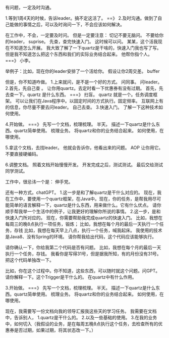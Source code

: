 有问题，一定及时沟通。


1.等到1周4天的时候，告诉leader。搞不定这活了。 ==》 
2.及时沟通。做到了自己能做的事情之后，可以及时询问一下，不会应该如何解决。

在工作中，不会，一定要及时问。 但是一定要注意： 切记不要无脑问。 
不要给你的leader， suprise。 
先查，查完快速入门。 这时候可以问。 某某，这个活我现在不知道怎么开展。 我大致了解了一下quartz是干啥的，快速入门我也写了写。 但是我不知道怎么把这个东西和我们的实际业务结合起来。 
他帮你指个人。 ===》 小李。




举例子：比如，现在你的leader安排了一个活给你。 假设让你2周交差。
buffer 

但是，你不知道咋做。
1.上来就问，是不是一个好的方式。 
问同事。 
问leader。
2.首先，先自己查 。
让你用quartz。去定时看一下优惠券有没有过期。 
首先，先去查一下。quartz 是什么东西。    ===》 扫盲。
quartz 就是一个。任务调度框架。 可以让我们在Java程序中。以固定时间的方式执行。固定频率。
互联网上有的信息，你尽量不要去问leader。 自己去查。
3.快速入门。 了解一下这种技术如何使用。 

4.开始做。   ===》
先写一个文档，梳理梳理。  半天。 
描述一下quartz是什么东西。quartz简单使用。
梳理业务。 将quartz和你的业务结合起来。 如何使用，在哪使用。 

5.拿这个文档，去找leader。 
他就会告诉你，他看出来的问题。 
AOP 让你用它。不要直接硬编码。 

6.调整文档。 照着文档开始慢慢开发。 
开发完成之后，测试测试。 最后交给测试同学测试。 

工作中，很忌讳一个是： 伸手党。 


还有一种方式。chatGPT。 
1.这一步是和了解quartz是干什么对应的。 
现在，我在工作中，要使用一个quartz框架，在Java中。现在，你的任务，是帮我用尽可能简单的语言解释一下，quartz是什么东西，用来做什么。它有什么优点。 请你顺手帮我举一个生活中的例子，让我更好的理解你所说的事情。 
2.这一步，是和快速入门所对应的。 
现在，你需要帮助我完成quartz的快速入门。
比如，我想在每周三的晚8点执行一项任务，锻炼；
比如，我想在每个月的最后一天执行一个任务，存钱
比如，我想在每天早上八点，执行一个任务，喊我起床。
我使用的技术是Java8、没有Spring的环境。
请你帮我给出代码，这个代码应该能够执行。 

请你确认一下，你给我第二个代码是否有问题。 
比如，我想在每个月的最后一天执行一个任务，存钱。
我看你是写得31号，但是据我所知，有的月份没有31号。 把这个代码单独改一下。 

比如，你在这个过程中。你不知道，这些东西，可以随时就这个问题。问GPT。 
请你解释一下。这个Trigger是干什么的。 在quartz中有什么作用。 

3.开始做。   ===》
先写一个文档，梳理梳理。  半天。 
描述一下quartz是什么东西。quartz简单使用。
梳理业务。 将quartz和你的业务结合起来。 如何使用，在哪使用。 

现在，我需要写一份文档向我的领导汇报我这些天的学习任务。 我需要在文档中，告诉别人， 
1.quartz是干什么的。
2.以及一些基础的使用。
3.在我的业务中，如何切入（我假设的业务，是在每周五晚8点执行这个任务，去检查所有的优惠券是否过期，如果过期，将其状态改一下。）